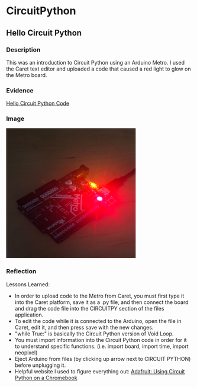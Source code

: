 # CircuitPython
## Hello Circuit Python 
### Description

This was an introduction to Circuit Python using an Arduino Metro. I used the Caret text editor and uploaded a code that caused a red light to glow on the Metro board. 

### Evidence

[Hello Circuit Python Code](https://github.com/gwyatt40/CircuitPython/blob/main/Hello%20Circuit%20Python%20Code)


### Image

<img src="Images/RedLight.png" alt="Hello Circuit Python Red Light" width="350" height="350">


### Reflection
 
Lessons Learned:

- In order to upload code to the Metro from Caret, you must first type it into the Caret platform, save it as a .py file, and then connect the board and drag the code file into the CIRCUITPY section of the files application. 
- To edit the code while it is connected to the Arduino, open the file in Caret, edit it, and then press save with the new changes. 
- "while True:" is basically the Circuit Python version of Void Loop. 
- You must import information into the Circuit Python code in order for it to understand specific functions. (i.e. import board, import time, import neopixel) 
- Eject Arduino from files (by clicking up arrow next to CIRCUIT PYTHON) before unplugging it. 
- Helpful website I used to figure everything out: [Adafruit: Using Circuit Python on a Chromebook](https://learn.adafruit.com/using-circuit-playground-express-makecode-circuitpython-on-a-chromebook/caret-editor) 
